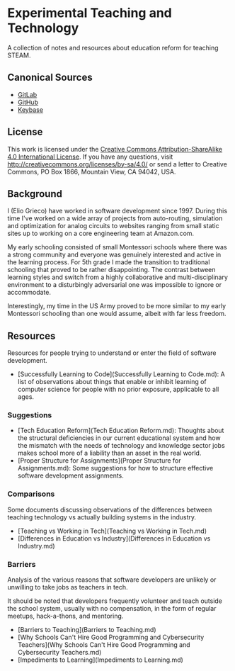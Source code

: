 # Experimental Teaching and Technology

A collection of notes and resources about education reform for teaching STEAM.

## Canonical Sources

* [GitLab](https://gitlab.com/comp_sci_edu/experimental-teaching-and-technology)
* [GitHub](https://github.com/egx-org/experimental-teaching-and-technology)
* [Keybase](keybase://team/comp_sci_edu/experimental-teaching-and-technology)

## License

This work is licensed under the [Creative Commons Attribution-ShareAlike 4.0 International License](LICENSE). If you have any questions, visit http://creativecommons.org/licenses/by-sa/4.0/ or send a letter to Creative Commons, PO Box 1866, Mountain View, CA 94042, USA.

## Background

I (Elio Grieco) have worked in software development since 1997. During this time I've worked on a wide array of projects from auto-routing, simulation and optimization for analog circuits to websites ranging from small static sites up to working on a core engineering team at Amazon.com.

My early schooling consisted of small Montessori schools where there was a strong community and everyone was genuinely interested and active in the learning process. For 5th grade I made the transition to traditional schooling that proved to be rather disappointing. The contrast between learning styles and switch from a highly collaborative and multi-disciplinary environment to a disturbingly adversarial one was impossible to ignore or accommodate.

Interestingly, my time in the US Army proved to be more similar to my early Montessori schooling than one would assume, albeit with far less freedom.

## Resources

Resources for people trying to understand or enter the field of software development.

* [Successfully Learning to Code](Successfully Learning to Code.md): A list of observations about things that enable or inhibit learning of computer science for people with no prior exposure, applicable to all ages.

### Suggestions

* [Tech Education Reform](Tech Education Reform.md): Thoughts about the structural deficiencies in our current educational system and how the mismatch with the needs of technology and knowledge sector jobs makes school more of a liability than an asset in the real world.
* [Proper Structure for Assignments](Proper Structure for Assignments.md): Some suggestions for how to structure effective software development assignments.

### Comparisons

Some documents discussing observations of the differences between teaching technology vs actually building systems in the industry.

* [Teaching vs Working in Tech](Teaching vs Working in Tech.md)
* [Differences in Education vs Industry](Differences in Education vs Industry.md)

### Barriers

Analysis of the various reasons that software developers are unlikely or unwilling to take jobs as teachers in tech.

It should be noted that developers frequently volunteer and teach outside the school system, usually with no compensation, in the form of regular meetups, hack-a-thons, and mentoring.

* [Barriers to Teaching](Barriers to Teaching.md)
* [Why Schools Can't Hire Good Programming and Cybersecurity Teachers](Why Schools Can't Hire Good Programming and Cybersecurity Teachers.md)
* [Impediments to Learning](Impediments to Learning.md)
